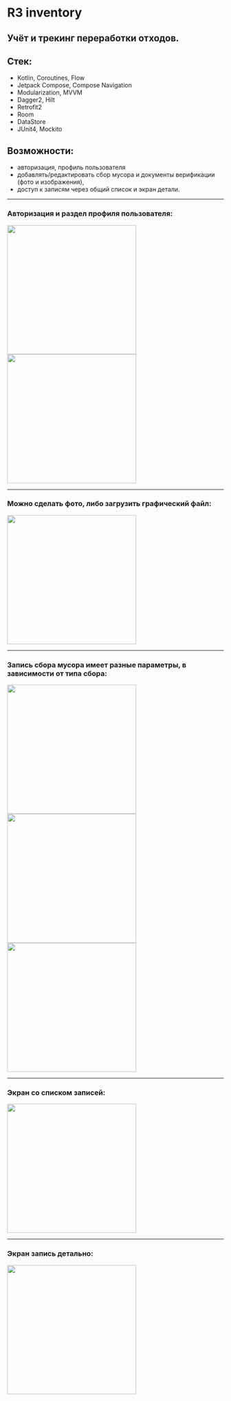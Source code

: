 # R3 inventory
## Учёт и трекинг переработки отходов.

## Стек:
- Kotlin, Coroutines, Flow
- Jetpack Compose, Compose Navigation
- Modularization, MVVM
- Dagger2, Hilt
- Retrofit2
- Room
- DataStore
- JUnit4, Mockito

## Возможности:
- авторизация, профиль пользователя
- добавлять/редактировать сбор мусора и документы верификации (фото и изображения),
- доступ к записям через общий список и экран детали.

____
### Авторизация и раздел профиля пользователя:
<img src="https://raw.githubusercontent.com/kastwsw/senior_project/master/Screenshot_1720995477.png" width="300">
<img src="https://raw.githubusercontent.com/kastwsw/senior_project/master/Screenshot_1720995837.png" width="300">

____
### Можно сделать фото, либо загрузить графический файл:
<img src="https://raw.githubusercontent.com/kastwsw/senior_project/master/Screenshot_1720995527.png" width="300">

____
### Запись сбора мусора имеет разные параметры, в зависимости от типа сбора:
<img src="https://raw.githubusercontent.com/kastwsw/senior_project/master/Screenshot_1720995569.png" width="300">
<img src="https://raw.githubusercontent.com/kastwsw/senior_project/master/Screenshot_1720995628.png" width="300">
<img src="https://raw.githubusercontent.com/kastwsw/senior_project/master/Screenshot_1720995671.png" width="300">

____
### Экран со списком записей:
<img src="https://raw.githubusercontent.com/kastwsw/senior_project/master/Screenshot_1720995723.png" width="300">

____
### Экран запись детально:
<img src="https://raw.githubusercontent.com/kastwsw/senior_project/master/Screenshot_1720995765.png" width="300">
